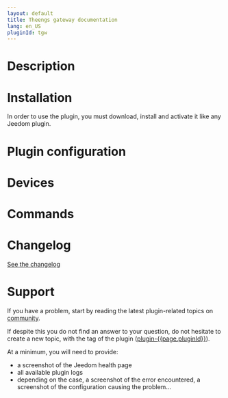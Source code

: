 ```yaml
---
layout: default
title: Theengs gateway documentation 
lang: en_US
pluginId: tgw
---
```


# Description

# Installation

In order to use the plugin, you must download, install and activate it like any Jeedom plugin.

# Plugin configuration

# Devices

# Commands

# Changelog

[See the changelog](./changelog)

# Support

If you have a problem, start by reading the latest plugin-related topics on [community]({{site.forum}}/tags/plugin-{{page.pluginId}}).

If despite this you do not find an answer to your question, do not hesitate to create a new topic, with the tag of the plugin ([plugin-{{page.pluginId}}]({{site.forum}}/tags/plugin-{{page.pluginId}})).

At a minimum, you will need to provide:

- a screenshot of the Jeedom health page
- all available plugin logs
- depending on the case, a screenshot of the error encountered, a screenshot of the configuration causing the problem...

